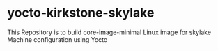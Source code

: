 # yocto-kirkstone-skylake
This Repository is to build core-image-minimal Linux image for skylake Machine configuration using Yocto
